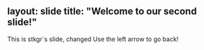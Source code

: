 layout: slide
title: "Welcome to our second slide!"
---
This is stkgr`s slide, changed
Use the left arrow to go back!

